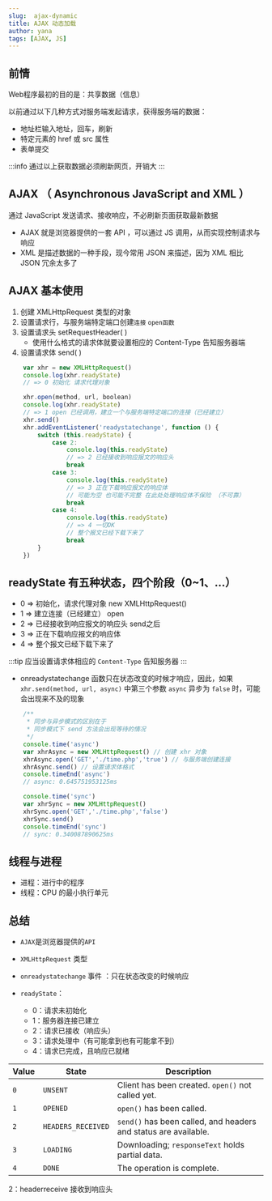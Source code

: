 ```yaml
---
slug:  ajax-dynamic
title: AJAX 动态加载
author: yana
tags: [AJAX, JS]
---
```


## 前情

Web程序最初的目的是：共享数据（信息）

以前通过以下几种方式对服务端发起请求，获得服务端的数据：

- 地址栏输入地址，回车，刷新
- 特定元素的 href 或 src 属性
- 表单提交

:::info 通过以上获取数据必须刷新网页，开销大
:::

## AJAX （ Asynchronous JavaScript and XML ）

通过 JavaScript 发送请求、接收响应，不必刷新页面获取最新数据

- AJAX 就是浏览器提供的一套 API ，可以通过 JS 调用，从而实现控制请求与响应
- XML 是描述数据的一种手段，现今常用 JSON 来描述，因为 XML 相比 JSON 冗余太多了

## AJAX 基本使用

1. 创建 XMLHttpRequest 类型的对象
2. 设置请求行，与服务端特定端口创建`连接`  `open函数`
3. 设置请求头 setRequestHeader( )
   - 使用什么格式的请求体就要设置相应的 Content-Type 告知服务器端
4. 设置请求体 send( )

```javascript
    var xhr = new XMLHttpRequest()
    console.log(xhr.readyState)
    // => 0 初始化 请求代理对象

    xhr.open(method, url, boolean)
    console.log(xhr.readyState)
    // => 1 open 已经调用，建立一个与服务端特定端口的连接（已经建立）
    xhr.send()
    xhr.addEventListener('readystatechange', function () {
        switch (this.readyState) {
            case 2:
                console.log(this.readyState)
                // => 2 已经接收到响应报文的响应头
                break
            case 3:
                console.log(this.readyState)
                // => 3 正在下载响应报文的响应体
                // 可能为空 也可能不完整 在此处处理响应体不保险 （不可靠）
                break
            case 4:
                console.log(this.readyState)
                // => 4 一切OK
                // 整个报文已经下载下来了
                break
        }
    })
```

## readyState 有五种状态，四个阶段（0~1、...）

- 0 => 初始化，请求代理对象     new XMLHttpRequest()
- 1 => 建立连接（已经建立）    open
- 2 => 已经接收到响应报文的响应头     send之后
- 3 => 正在下载响应报文的响应体
- 4 => 整个报文已经下载下来了

:::tip 应当设置请求体相应的 `Content-Type` 告知服务器
:::

- onreadystatechange 函数只在状态改变的时候才响应，因此，如果 `xhr.send(method, url, async)` 中第三个参数 `async` 异步为 `false` 时，可能会出现来不及的现象

```javascript
    /**
     * 同步与异步模式的区别在于
     * 同步模式下 send 方法会出现等待的情况
     */
    console.time('async')
    var xhrAsync = new XMLHttpRequest() // 创建 xhr 对象
    xhrAsync.open('GET','./time.php','true') // 与服务端创建连接
    xhrAsync.send() // 设置请求体格式
    console.timeEnd('async')
    // async: 0.645751953125ms

    console.time('sync')
    var xhrSync = new XMLHttpRequest()
    xhrSync.open('GET','./time.php','false')
    xhrSync.send()
    console.timeEnd('sync')
    // sync: 0.340087890625ms
```

## 线程与进程

- 进程：进行中的程序
- 线程：CPU 的最小执行单元

## 总结

- `AJAX`是浏览器提供的`API`

- `XMLHttpRequest` 类型

- `onreadystatechange` 事件 ：只在状态改变的时候响应

- `readyState`：

  - 0：请求未初始化
  - 1：服务器连接已建立
  - 2：请求已接收（响应头）
  - 3：请求处理中（有可能拿到也有可能拿不到）
  - 4：请求已完成，且响应已就绪

| Value | State              | Description                                                  |
| ----- | ------------------ | ------------------------------------------------------------ |
| `0`   | `UNSENT`           | Client has been created. `open()` not called yet.            |
| `1`   | `OPENED`           | `open()` has been called.                                    |
| `2`   | `HEADERS_RECEIVED` | `send()` has been called, and headers and status are available. |
| `3`   | `LOADING`          | Downloading; `responseText` holds partial data.              |
| `4`   | `DONE`             | The operation is complete.                                   |

2：headerreceive 接收到响应头
